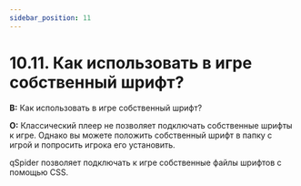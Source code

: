 ```yaml
---
sidebar_position: 11
---
```


# 10.11. Как использовать в игре собственный шрифт?
<!-- [:faq_10_11] -->
**В:** Как использовать в игре собственный шрифт?

**О:**
Классический плеер не позволяет подключать собственные шрифты к игре. Однако вы можете положить собственный шрифт в папку с игрой и попросить игрока его установить.

qSpider позволяет подключать к игре собственные файлы шрифтов с помощью CSS.
